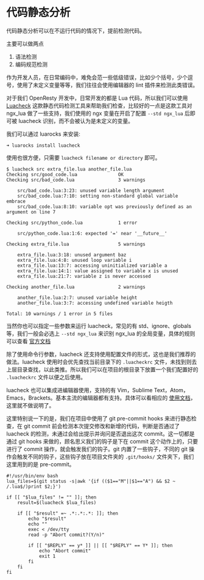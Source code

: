 # 代码静态分析

代码静态分析可以在不运行代码的情况下，提前检测代码。

主要可以做两点
1. 语法检测
2. 编码规范检测

作为开发人员，在日常编码中，难免会范一些低级错误，比如少个括号，少个逗号，使用了未定义变量等等，我们往往会使用编辑器的 lint 插件来检测此类错误。

对于我们 OpenResty 开发中，日常开发的都是 Lua 代码，所以我们可以使用 [Luacheck](https://github.com/mpeterv/luacheck) 这款静态代码检测工具来帮助我们检查，比较好的一点是这款工具对 ngx_lua 做了一些支持，我们使用的 ngx 变量在开启了配置 `--std ngx_lua` 后即可被 luacheck 识别，而不会被认为是未定义的变量。

我们可以通过 luarocks 来安装:

```shell
➜ luarocks install luacheck
```

使用也很方便，只需要 `luacheck filename or directory` 即可。

```shell
$ luacheck src extra_file.lua another_file.lua
Checking src/good_code.lua               OK
Checking src/bad_code.lua                3 warnings

    src/bad_code.lua:3:23: unused variable length argument
    src/bad_code.lua:7:10: setting non-standard global variable embrace
    src/bad_code.lua:8:10: variable opt was previously defined as an argument on line 7

Checking src/python_code.lua             1 error

    src/python_code.lua:1:6: expected '=' near '__future__'

Checking extra_file.lua                  5 warnings

    extra_file.lua:3:18: unused argument baz
    extra_file.lua:4:8: unused loop variable i
    extra_file.lua:13:7: accessing uninitialized variable a
    extra_file.lua:14:1: value assigned to variable x is unused
    extra_file.lua:21:7: variable z is never accessed

Checking another_file.lua                2 warnings

    another_file.lua:2:7: unused variable height
    another_file.lua:3:7: accessing undefined variable heigth

Total: 10 warnings / 1 error in 5 files
```

当然你也可以指定一些参数来运行 luacheck，常见的有 std、ignore、globals 等，我们一般会必选上 `--std ngx_lua` 来识别 ngx_lua 的全局变量，具体的规则可以查看 [官方文档](http://luacheck.readthedocs.io/en/stable/cli.html#command-line-options)

除了使用命令行参数，luacheck 还支持使用配置文件的形式，这也是我们推荐的做法。luacheck 使用时会优先查找当前目录下的 `.luacheckrc` 文件，未找到则去上层目录查找，以此类推。所以我们可以在项目的根目录下放置一个我们配置好的 `.luacheckrc` 文件以便之后使用。

luacheck 也可以集成进编辑器使用，支持的有 Vim，Sublime Text，Atom，Emacs，Brackets。基本主流的编辑器都有支持。具体可以看相应的 [使用文档](https://github.com/mpeterv/luacheck#editor-support)，这里就不做说明了。

这里特别说一下的是，我们在项目中使用了 git pre-commit hooks 来进行静态检查，在 git commit 前会检测本次提交修改和新增的代码，判断是否通过了 luacheck 的检测，未通过会给出提示并询问是否退出这次 commit。这一切都是通过 git hooks 来做的，顾名思义我们的钩子是下在 commit 这个动作上的，只要进行了 commit 操作，就会触发我们的钩子。git 内置了一些钩子，不同的 git 操作会触发不同的钩子，这些钩子放在项目文件夹的 `.git/hooks/` 文件夹下，我们这里用到的是 pre-commit。

```shell
#!/usr/bin/env bash
lua_files=$(git status -s|awk '{if (($1=="M"||$1=="A") && $2 ~ /.lua$/)print $2;}')

if [[ "$lua_files" != "" ]]; then
    result=$(luacheck $lua_files)

    if [[ "$result" =~ .*:.*:.*: ]]; then
        echo "$result"
        echo ""
        exec < /dev/tty
        read -p "Abort commit?(Y/n)"

        if [[ "$REPLY" == y* ]] || [[ "$REPLY" == Y* ]]; then
            echo "Abort commit"
            exit 1
        fi
    fi
fi
```
